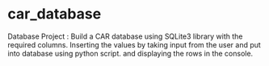 # car_database
Database Project : Build a CAR database using SQLite3 library with the required columns. Inserting the values by taking input from the user and put into database using python script. and displaying the rows in the console.
